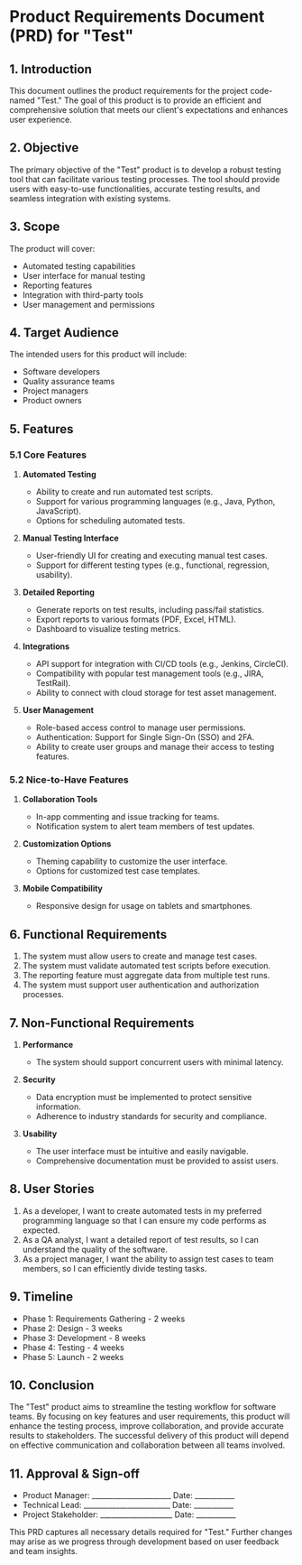 # Product Requirements Document (PRD) for "Test"

## 1. Introduction
This document outlines the product requirements for the project code-named "Test." The goal of this product is to provide an efficient and comprehensive solution that meets our client's expectations and enhances user experience.

## 2. Objective
The primary objective of the "Test" product is to develop a robust testing tool that can facilitate various testing processes. The tool should provide users with easy-to-use functionalities, accurate testing results, and seamless integration with existing systems.

## 3. Scope
The product will cover:
- Automated testing capabilities
- User interface for manual testing
- Reporting features
- Integration with third-party tools
- User management and permissions

## 4. Target Audience
The intended users for this product will include:
- Software developers
- Quality assurance teams
- Project managers
- Product owners

## 5. Features

### 5.1 Core Features
1. **Automated Testing**
   - Ability to create and run automated test scripts.
   - Support for various programming languages (e.g., Java, Python, JavaScript).
   - Options for scheduling automated tests.

2. **Manual Testing Interface**
   - User-friendly UI for creating and executing manual test cases.
   - Support for different testing types (e.g., functional, regression, usability).

3. **Detailed Reporting**
   - Generate reports on test results, including pass/fail statistics.
   - Export reports to various formats (PDF, Excel, HTML).
   - Dashboard to visualize testing metrics.

4. **Integrations**
   - API support for integration with CI/CD tools (e.g., Jenkins, CircleCI).
   - Compatibility with popular test management tools (e.g., JIRA, TestRail).
   - Ability to connect with cloud storage for test asset management.

5. **User Management**
   - Role-based access control to manage user permissions.
   - Authentication: Support for Single Sign-On (SSO) and 2FA.
   - Ability to create user groups and manage their access to testing features.

### 5.2 Nice-to-Have Features
1. **Collaboration Tools**
   - In-app commenting and issue tracking for teams.
   - Notification system to alert team members of test updates.

2. **Customization Options**
   - Theming capability to customize the user interface.
   - Options for customized test case templates.

3. **Mobile Compatibility**
   - Responsive design for usage on tablets and smartphones.

## 6. Functional Requirements
1. The system must allow users to create and manage test cases.
2. The system must validate automated test scripts before execution.
3. The reporting feature must aggregate data from multiple test runs.
4. The system must support user authentication and authorization processes.

## 7. Non-Functional Requirements
1. **Performance**
   - The system should support concurrent users with minimal latency.
   
2. **Security**
   - Data encryption must be implemented to protect sensitive information.
   - Adherence to industry standards for security and compliance.

3. **Usability**
   - The user interface must be intuitive and easily navigable.
   - Comprehensive documentation must be provided to assist users.

## 8. User Stories
1. As a developer, I want to create automated tests in my preferred programming language so that I can ensure my code performs as expected.
2. As a QA analyst, I want a detailed report of test results, so I can understand the quality of the software.
3. As a project manager, I want the ability to assign test cases to team members, so I can efficiently divide testing tasks.

## 9. Timeline
- Phase 1: Requirements Gathering - 2 weeks
- Phase 2: Design - 3 weeks
- Phase 3: Development - 8 weeks
- Phase 4: Testing - 4 weeks
- Phase 5: Launch - 2 weeks

## 10. Conclusion
The "Test" product aims to streamline the testing workflow for software teams. By focusing on key features and user requirements, this product will enhance the testing process, improve collaboration, and provide accurate results to stakeholders. The successful delivery of this product will depend on effective communication and collaboration between all teams involved.

## 11. Approval & Sign-off
- Product Manager: ______________________ Date: ___________  
- Technical Lead: ________________________ Date: ___________  
- Project Stakeholder: ____________________ Date: ___________  

This PRD captures all necessary details required for "Test." Further changes may arise as we progress through development based on user feedback and team insights.